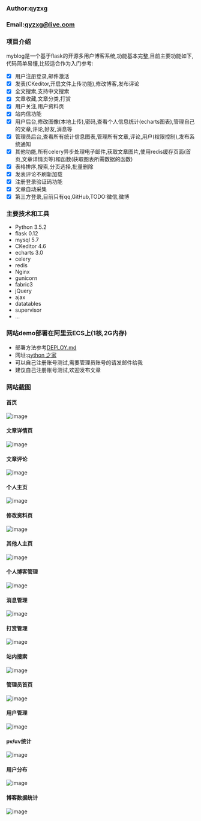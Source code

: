 ### Author:qyzxg
### Email:qyzxg@live.com

### 项目介绍
myblog是一个基于flask的开源多用户博客系统,功能基本完整,目前主要功能如下,代码简单易懂,比较适合作为入门参考:
- [x] 用户注册登录,邮件激活 
- [x] 发表(CKeditor,开启文件上传功能),修改博客,发布评论
- [x] 全文搜索,支持中文搜索
- [x] 文章收藏,文章分类,打赏
- [x] 用户关注,用户资料页
- [x] 站内信功能
- [x] 用户后台,修改图像(本地上传),密码,查看个人信息统计(echarts图表),管理自己的文章,评论,好友,消息等
- [x] 管理员后台,查看所有统计信息图表,管理所有文章,评论,用户(权限控制),发布系统通知
- [x] 其他功能,所有celery异步处理电子邮件,获取文章图片,使用redis缓存页面(首页,文章详情页等)和函数(获取图表所需数据的函数)
- [x] 表格排序,搜索,分页选择,批量删除
- [x] 发表评论不刷新加载
- [x] 注册登录验证码功能
- [x] 文章自动采集
- [x] 第三方登录,目前只有qq,GitHub,TODO:微信,微博

### 主要技术和工具
* Python 3.5.2
* flask 0.12
* mysql 5.7
* CKeditor 4.6
* echarts 3.0
* celery
* redis
* Nginx
* gunicorn
* fabric3
* jQuery
* ajax
* datatables
* supervisor
* ...

### 网站demo部署在阿里云ECS上(1核,2G内存)
* 部署方法参考[DEPLOY.md](DEPLOY.md)
* 网址:[python 之家](https://www.51qinqing.com)
* 可以自己注册账号测试,需要管理员账号的请发邮件给我
* 建议自己注册账号测试,欢迎发布文章

### 网站截图

#### 首页
![image](https://static.51qinqing.com/GitHub/%E9%A6%96%E9%A1%B5.png)
#### 文章详情页
![image](https://static.51qinqing.com/GitHub/%E6%96%87%E7%AB%A0%E8%AF%A6%E6%83%85%E9%A1%B5.png)
#### 文章评论
![image](https://static.51qinqing.com/GitHub/%E6%96%87%E7%AB%A0%E8%AF%84%E8%AE%BA.png)
#### 个人主页
![image](https://static.51qinqing.com/GitHub/%E4%B8%AA%E4%BA%BA%E4%B8%BB%E9%A1%B5.png)
#### 修改资料页
![image](https://static.51qinqing.com/GitHub/%E8%B5%84%E6%96%99%E4%BF%AE%E6%94%B9%E9%A1%B5.png)
#### 其他人主页
![image](https://static.51qinqing.com/GitHub/%E5%85%B6%E4%BB%96%E4%BA%BA%E9%A6%96%E9%A1%B5.png)
#### 个人博客管理
![image](https://static.51qinqing.com/GitHub/%E4%B8%AA%E4%BA%BA%E5%8D%9A%E5%AE%A2%E7%AE%A1%E7%90%86.png)
#### 消息管理
![image](https://static.51qinqing.com/GitHub/%E6%B6%88%E6%81%AF%E7%AE%A1%E7%90%86.png)
#### 打赏管理
![image](https://static.51qinqing.com/GitHub/%E6%89%93%E8%B5%8F%E7%AE%A1%E7%90%86.png)
#### 站内搜索
![image](https://static.51qinqing.com/GitHub/%E7%AB%99%E5%86%85%E6%90%9C%E7%B4%A2.png)
#### 管理员首页
![image](https://static.51qinqing.com/GitHub/%E7%AE%A1%E7%90%86%E5%91%98%E9%A6%96%E9%A1%B5.png)
#### 用户管理
![image](https://static.51qinqing.com/GitHub/%E7%94%A8%E6%88%B7%E7%AE%A1%E7%90%86.png)
#### pv/uv统计
![image](https://static.51qinqing.com/GitHub/pv%E7%BB%9F%E8%AE%A1.png)
#### 用户分布
![image](https://static.51qinqing.com/GitHub/%E7%94%A8%E6%88%B7%E5%88%86%E5%B8%83.png)
#### 博客数据统计
![image](https://static.51qinqing.com/GitHub/%E5%8D%9A%E5%AE%A2%E6%95%B0%E6%8D%AE%E7%BB%9F%E8%AE%A1.png)
